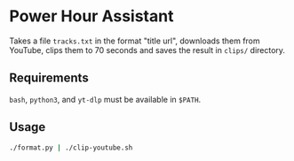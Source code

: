 # Power Hour Assistant

Takes a file `tracks.txt` in the format "title url", downloads them from YouTube, clips them to 70 seconds and saves the result in `clips/` directory.

## Requirements

`bash`, `python3`, and `yt-dlp` must be available in `$PATH`.

## Usage

```sh
./format.py | ./clip-youtube.sh
```
